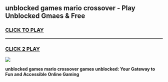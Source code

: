 
## unblocked games mario crossover - Play Unblocked Gmaes & Free
<h3>
<a href="https://news.freeplayer.one?title=unblocked_games_mario_crossover&ref=23F">CLICK TO PLAY</a></h3>
<hr>

<h3>
<a href="https://news.freeplayer.one?title=unblocked_games_mario_crossover&ref=23F">CLICK 2 PLAY</a>
  
</h3>

<a href="https://news.freeplayer.one?title=unblocked_games_mario_crossover&ref=23F/"><img src="https://clearcache.store/games.png"></a>


**unblocked games mario crossover games unblocked: Your Gateway to Fun and Accessible Online Gaming**
